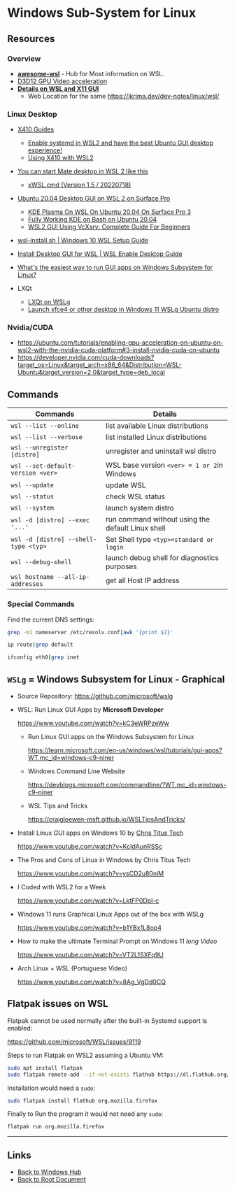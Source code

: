 # Windows Sub-System for Linux

## Resources

### Overview

- **[awesome-wsl](https://github.com/sirredbeard/Awesome-WSL)** - Hub for Most information on WSL.
- [D3D12 GPU Video acceleration](https://devblogs.microsoft.com/commandline/d3d12-gpu-video-acceleration-in-the-windows-subsystem-for-linux-now-available/)
- **[Details on WSL and X11 GUI](https://github.com/ikrima/gamedevguide/blob/master/docs/dev-notes/linux/wsl.md)**
    - Web Location for the same <https://ikrima.dev/dev-notes/linux/wsl/>

### Linux Desktop

- [X410 Guides](https://x410.dev/cookbook/)

    - [Enable systemd in WSL2 and have the best Ubuntu GUI desktop experience!](https://x410.dev/cookbook/wsl/enable-systemd-in-wsl2-and-have-the-best-ubuntu-gui-desktop-experience/)
    - [Using X410 with WSL2](https://x410.dev/cookbook/wsl/using-x410-with-wsl2/)

- [You can start Mate desktop in WSL 2 like this](https://old.reddit.com/r/bashonubuntuonwindows/comments/15jeuyu/you_can_start_mate_desktop_in_wsl_2_like_this/)

    - [xWSL.cmd (Version 1.5 / 20220718)](https://github.com/DesktopECHO/xWSL)

- [Ubuntu 20.04 Desktop GUI on WSL 2 on Surface Pro](https://www.most-useful.com/ubuntu-20-04-desktop-gui-on-wsl-2-on-surface-pro-4.html)

    - [KDE Plasma On WSL On Ubuntu 20.04 On Surface Pro 3](https://www.most-useful.com/kde-plasma-on-wsl.html)
    - [Fully Working KDE on Bash on Ubuntu 20.04](https://old.reddit.com/r/bashonubuntuonwindows/comments/j2i5ix/fully_working_kde_on_bash_on_ubuntu_2004/)
    - [WSL2 GUI Using VcXsrv: Complete Guide For Beginners](https://old.reddit.com/r/linux/comments/ii79t0/wsl2_gui_using_vcxsrv_complete_guide_for_beginners/)

- [wsl-install.sh | Windows 10 WSL Setup Guide](https://github.com/davecwright3/wsl-linux-de)

- [Install Desktop GUI for WSL | WSL Enable Desktop Guide](https://hub.tcno.co/windows/wsl/desktop-gui/)

- [What's the easiest way to run GUI apps on Windows Subsystem for Linux?](https://askubuntu.com/questions/993225/whats-the-easiest-way-to-run-gui-apps-on-windows-subsystem-for-linux)

- LXQt

    - [LXQt on WSLg](https://unix.stackexchange.com/questions/686691/lxqt-on-wslg-doesnt-fit-the-full-screen)
    - [Launch xfce4 or other desktop in Windows 11 WSLg Ubuntu distro](https://askubuntu.com/questions/1385703/launch-xfce4-or-other-desktop-in-windows-11-wslg-ubuntu-distro/1385747#1385747)

### Nvidia/CUDA

- <https://ubuntu.com/tutorials/enabling-gpu-acceleration-on-ubuntu-on-wsl2-with-the-nvidia-cuda-platform#3-install-nvidia-cuda-on-ubuntu>
- <https://developer.nvidia.com/cuda-downloads?target_os=Linux&target_arch=x86_64&Distribution=WSL-Ubuntu&target_version=2.0&target_type=deb_local>

## Commands

| Commands                             | Details                                           |
| ------------------------------------ | ------------------------------------------------- |
| `wsl --list --online`                | list available Linux distributions                |
| `wsl --list --verbose`               | list installed Linux distributions                |
| `wsl --unregister [distro]`          | unregister and uninstall wsl distro               |
| `wsl --set-default-version <ver>`    | WSL base version `<ver> = 1 or 2`in Windows       |
| `wsl --update`                       | update WSL                                        |
| `wsl --status`                       | check WSL status                                  |
| `wsl --system`                       | launch system distro                              |
| `wsl -d [distro] --exec '...'`       | run command without using the default Linux shell |
| `wsl -d [distro] --shell-type <typ>` | Set Shell type `<typ>=standard or login`          |
| `wsl --debug-shell`                  | launch debug shell for diagnostics purposes       |
| `wsl hostname --all-ip-addresses`    | get all Host IP address                           |

### Special Commands

Find the current DNS settings:

```sh
grep -m1 nameserver /etc/resolv.conf|awk '{print $2}'
```

```sh
ip route|grep default
```

```sh
ifconfig eth0|grep inet
```

## `WSLg` = Windows Subsystem for Linux - Graphical

-   Source Repository: <https://github.com/microsoft/wslg>

-   WSL: Run Linux GUI Apps by **Microsoft Developer**

    <https://www.youtube.com/watch?v=kC3eWRPzeWw>

    - Run Linux GUI apps on the Windows Subsystem for Linux

        <https://learn.microsoft.com/en-us/windows/wsl/tutorials/gui-apps?WT.mc_id=windows-c9-niner>

    - Windows Command Line Website

        <https://devblogs.microsoft.com/commandline/?WT.mc_id=windows-c9-niner>

    - WSL Tips and Tricks

        <https://craigloewen-msft.github.io/WSLTipsAndTricks/>

- Install Linux GUI apps on Windows 10 by [Chris Titus Tech](https://www.youtube.com/c/ChrisTitusTech)

    <https://www.youtube.com/watch?v=KcIdAunRSSc>

- The Pros and Cons of Linux in Windows by Chris Titus Tech

    <https://www.youtube.com/watch?v=ysCD2u80niM>

- I Coded with WSL2 for a Week

    <https://www.youtube.com/watch?v=LktFP0Dpl-c>

-   Windows 11 runs Graphical Linux Apps out of the box with WSLg

    <https://www.youtube.com/watch?v=b1YBx1L8op4>

- How to make the ultimate Terminal Prompt on Windows 11 *long Video*

    <https://www.youtube.com/watch?v=VT2L1SXFq9U>

- Arch Linux + WSL (Portuguese Video)

    <https://www.youtube.com/watch?v=8Ag_VgDd0CQ>

## Flatpak issues on WSL

Flatpak cannot be used normally after the built-in Systemd support is enabled:

<https://github.com/microsoft/WSL/issues/9119>

Steps to run Flatpak on WSL2 assuming a Ubuntu VM:

```sh
sudo apt install flatpak
sudo flatpak remote-add --if-not-exists flathub https://dl.flathub.org/repo/flathub.flatpakrepo
```

Installation would need a `sudo`:

```sh
sudo flatpak install flathub org.mozilla.firefox
```

Finally to Run the program it would not need any `sudo`:

```sh
flatpak run org.mozilla.firefox
```

----
<!-- Footer Begins Here -->
## Links

- [Back to Windows Hub](./README.md)
- [Back to Root Document](../README.md)

